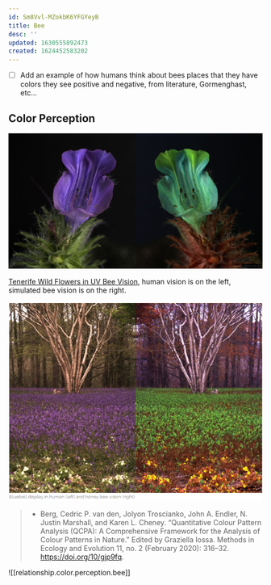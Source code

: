 ```yaml
---
id: Sm8Vvl-MZokbK6YFGYeyB
title: Bee
desc: ''
updated: 1630555892473
created: 1624452583202
---
```

- [ ] Add an example of how humans think about bees
places that they have
colors they see
positive and negative, from literature, Gormenghast, etc...
## Color Perception

![](/assets/images/Tenerife-Narrow-Leaved-Bugloss.jpg)

[Tenerife Wild Flowers in UV Bee Vision](https://www.jolyon.co.uk/2015/04/tenerife-wild-flowers-in-uv-bee-vision/), human vision is on the left, simulated bee vision is on the right.

![](/assets/images/2021-09-02-13-54-40.png)

>- Berg, Cedric P. van den, Jolyon Troscianko, John A. Endler, N. Justin Marshall, and Karen L. Cheney. “Quantitative Colour Pattern Analysis (QCPA): A Comprehensive Framework for the Analysis of Colour Patterns in Nature.” Edited by Graziella Iossa. Methods in Ecology and Evolution 11, no. 2 (February 2020): 316–32. https://doi.org/10/gjp9fq.

![[relationship.color.perception.bee]]

